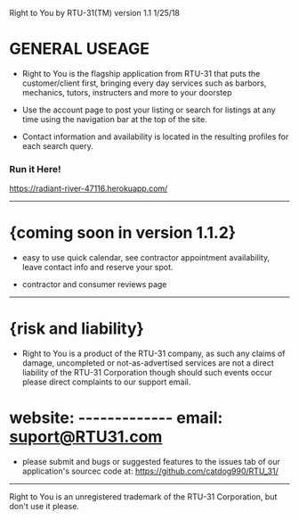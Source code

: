 Right to You by RTU-31(TM) version 1.1 1/25/18


GENERAL USEAGE
==============
- Right to You is the flagship application from RTU-31 that puts the customer/client first,
	bringing every day services such as barbors, mechanics, tutors, instructers 
	and more to your doorstep

- Use the account page to post your listing or search for listings at any time using the 
	navigation bar at the top of the site.

- Contact information and availability is located in the resulting profiles for each search
	query.
### Run it Here!
https://radiant-river-47116.herokuapp.com/

-------------------------------------------------------------------------------------------
{coming soon in version 1.1.2}
=============================
- easy to use quick calendar, see contractor appointment availability, leave 
	contact info and reserve your spot.

- contractor and consumer reviews page
	

-------------------------------------------------------------------------------------------
{risk and liability}
====================
- Right to You is a product of the RTU-31 company, as such any claims of damage, uncompleted 
	or not-as-advertised services are not a direct liability of the RTU-31 Corporation
	though should such events occur please direct complaints to our support email.


website: -------------
email: suport@RTU31.com
=======================

- please submit and bugs or suggested features to the issues tab of our application's 
    sourcec code at: https://github.com/catdog990/RTU_31/

-------------------------------------------------------------------------------------------
Right to You is an unregistered trademark of the RTU-31 Corporation, but don't use it please.
